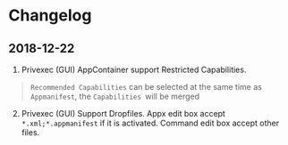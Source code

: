 # Changelog

## 2018-12-22

1.  Privexec (GUI) AppContainer support Restricted Capabilities.  
>`Recommended Capabilities` can be selected at the same time as `Appmanifest`, the `Capabilities `will be merged
2.  Privexec (GUI) Support Dropfiles. Appx edit box accept `*.xml;*.appmanifest` if it is activated. Command edit box accept other files.
